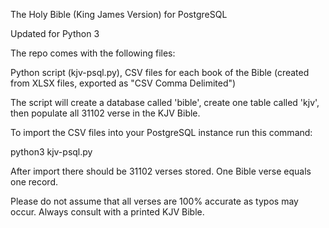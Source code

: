 The Holy Bible (King James Version) for PostgreSQL

Updated for Python 3

The repo comes with the following files:

Python script (kjv-psql.py), CSV files for each book of the Bible (created from XLSX files, exported as "CSV Comma Delimited")

The script will create a database called 'bible', create one table called 'kjv', then populate all 31102 verse in the KJV Bible.

To import the CSV files into your PostgreSQL instance run this command:

python3 kjv-psql.py

After import there should be 31102 verses stored. One Bible verse equals one record. 

Please do not assume that all verses are 100% accurate as typos may occur. Always consult with a printed KJV Bible.
